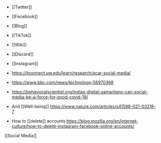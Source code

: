   - [[Twitter]]
  - [[Facebook]]
  - [[Blog]]
  - [[TikTok]]
  - [[Wiki]]
  - [[Discord]]
  - [[Instagram]]

  - https://itconnect.uw.edu/learn/research/ecar-social-media/
  - https://www.bbc.com/news/technology-56970368
  - https://behavioralscientist.org/indias-digital-samaritans-can-social-media-be-a-force-for-good-covid-19/

  - And [[Well-being]]
    https://www.nature.com/articles/s41598-021-03218-7

  - How to [[delete]] accounts
    https://blog.mozilla.org/en/internet-culture/how-to-delete-instagram-facebook-online-accounts/

[[Social Media]]